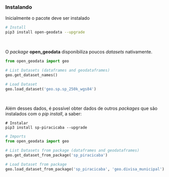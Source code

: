 ### Instalando

Inicialmente o pacote deve ser instalado

```bash
# Install
pip3 install open-geodata --upgrade
```

<br>

O _package_ **open_geodata** disponibiliza poucos _datasets_ nativamente.

```python
from open_geodata import geo

# List Datasets (dataframes and geodataframes)
geo.get_dataset_names()

# Load Dataset
geo.load_dataset('geo.sp.sp_250k_wgs84')
```

<br>

Além desses dados, é possível obter dados de outros *packages* que são instalados com o _pip install_, a saber:

```shell
# Instalar
pip3 install sp-piracicaba --upgrade
```

```python
# Imports
from open_geodata import geo

# List Datasets from package (dataframes and geodataframes)
geo.get_dataset_from_package('sp_piracicaba')

# Load Dataset from package
geo.load_dataset_from_package('sp_piracicaba', 'geo.divisa_municipal')
```
